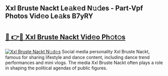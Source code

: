 ## Xxl Bruste Nackt Le𝚊k𝚎d N𝚞𝚍es - Part-Vpf Photos Vid𝚎o Le𝚊ks B7yRY

# <h2><a href="http://fb0dmt.evod.top/?m=Xxl+Bruste+Nackt">🔗 👉🔴 Xxl Bruste Nackt Vid𝚎o Ph𝚘t𝚘s</a></h2>

[![Xxl Bruste Nackt N𝚞d𝚎s](https://i.imgur.com/8V9OHl7.gif)](http://fb0dmt.evod.top/?m=Xxl+Bruste+Nackt)
Social media personality Xxl Bruste Nackt, famous for sharing lifestyle and dance content, including dance trend performances and mini vlogs. The media Xxl Bruste Nackt often plays a role in shaping the political agendas of public figures. 
